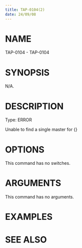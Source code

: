 ```yaml
---
title: TAP-0104(2)
date: 24/09/08
---
```


# NAME

TAP-0104 - TAP-0104

# SYNOPSIS

N/A.

# DESCRIPTION

Type: ERROR

Unable to find a single master for {}

# OPTIONS

This command has no switches.

# ARGUMENTS

This command has no arguments.

# EXAMPLES

# SEE ALSO

